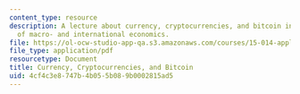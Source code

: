 ```yaml
---
content_type: resource
description: A lecture about currency, cryptocurrencies, and bitcoin in the context
  of macro- and international economics.
file: https://ol-ocw-studio-app-qa.s3.amazonaws.com/courses/15-014-applied-macro-and-international-economics-ii-spring-2016/4cf4c3e8747b4b055b089b0002815ad5_MIT15_014S16_L16Bitcoin.pdf
file_type: application/pdf
resourcetype: Document
title: Currency, Cryptocurrencies, and Bitcoin
uid: 4cf4c3e8-747b-4b05-5b08-9b0002815ad5
---
```

